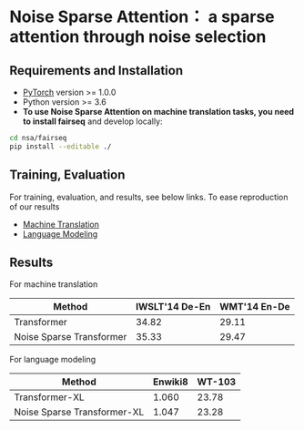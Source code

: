 # Noise Sparse Attention： a sparse attention through noise selection

## Requirements and Installation
* [PyTorch](http://pytorch.org/) version >= 1.0.0
* Python version >= 3.6
* **To use Noise Sparse Attention on machine translation tasks, you need to install fairseq** and develop locally:
```bash
cd nsa/fairseq
pip install --editable ./
```

## Training, Evaluation

For training, evaluation, and results, see below links. To ease reproduction of our results

* [Machine Translation](fairseq/README.md)
* [Language Modeling](transformer-xl/README.md)

## Results

For machine translation

| Method | IWSLT'14 De-En | WMT'14 En-De | 
| ---- | ---- | ---- |
| Transformer | 34.82 | 29.11  | 
| Noise Sparse Transformer  | 35.33 | 29.47  | 

For language modeling

| Method | Enwiki8 | WT-103 | 
| ----   | ----    | ----   |
| Transformer-XL | 1.060 | 23.78  | 
| Noise Sparse Transformer-XL  | 1.047 | 23.28  | 
